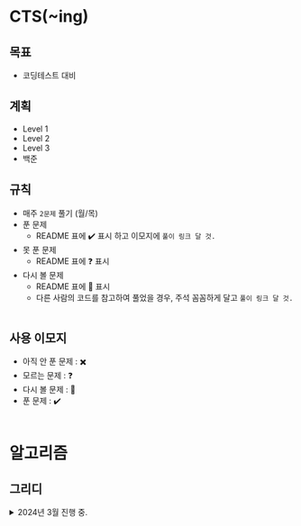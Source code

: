 # **CTS(~ing)**

## **목표**

- 코딩테스트 대비


## **계획**
- Level 1
- Level 2
- Level 3
- 백준


## **규칙**
- 매주 `2문제` 풀기 (월/목)
- 푼 문제
  - README 표에 :heavy_check_mark: 표시 하고 이모지에 `풀이 링크 달 것.`
- 못 푼 문제
  - README 표에 :question: 표시
- 다시 볼 문제
  - README 표에 :pencil: 표시
  - 다른 사람의 코드를 참고하여 풀었을 경우, 주석 꼼꼼하게 달고 `풀이 링크 달 것.`
<br><br>

## **사용 이모지**

- 아직 안 푼 문제 : :heavy_multiplication_x:
- 모르는 문제 : :question:
- 다시 볼 문제 : :pencil:
- 푼 문제 : :heavy_check_mark:
<br><br>

# **알고리즘**

## **그리디**
<details>
<summary> 2024년 3월 진행 중. </summary>
<div markdown="1">

| 날짜 | 문제 | GonoBae |
| :---------------------------------------: | :---------------------------------------: | :---------------------------: |
|2024.03.07| [거스름돈](https://www.acmicpc.net/problem/5585) | [:heavy_check_mark:](https://github.com/GonoBae/CTS/blob/main/2403/240307.cpp) |
|2024.03.11| [동전 0](https://www.acmicpc.net/problem/11047) |  [:heavy_check_mark:](https://github.com/GonoBae/CTS/blob/main/2403/240312.cpp) |
|2024.03.14| [박 터뜨리기](https://www.acmicpc.net/problem/19939) |  [:pencil:](https://github.com/GonoBae/CTS/blob/main/2403/240314.cpp) |


</div>
</details>
<br>